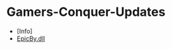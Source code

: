 # Gamers-Conquer-Updates

- [Info]
- [EpicBy.dll](https://github.com/Jawschamp/Gamers-Conquer-Updates/blob/master/EpikBy.dll.md)

